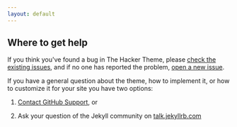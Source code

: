 ```yaml
---
layout: default
---
```


## Where to get help

If you think you've found a bug in The Hacker Theme, please [check the existing issues](https://github.com/pages-themes/hacker/issues), and if no one has reported the problem, [open a new issue](https://github.com/pages-themes/hacker/issues/new).

If you have a general question about the theme, how to implement it, or how to customize it for your site  you have two options:

1. [Contact GitHub Support](https://github.com/contact?form%5Bsubject%5D=GitHub%20Pages%20theme%20pages-themes/hacker), or

2. Ask your question of the Jekyll community on [talk.jekyllrb.com](https://talk.jekyllrb.com/)
